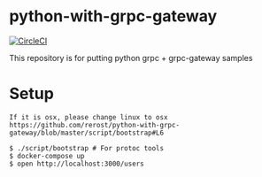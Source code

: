 # python-with-grpc-gateway
[![CircleCI](https://circleci.com/gh/rerost/python-with-grpc-gateway/tree/master.svg?style=svg)](https://circleci.com/gh/rerost/python-with-grpc-gateway/tree/master)

This repository is for putting python grpc + grpc-gateway samples

# Setup
```
If it is osx, please change linux to osx
https://github.com/rerost/python-with-grpc-gateway/blob/master/script/bootstrap#L6 

$ ./script/bootstrap # For protoc tools
$ docker-compose up
$ open http://localhost:3000/users
```
